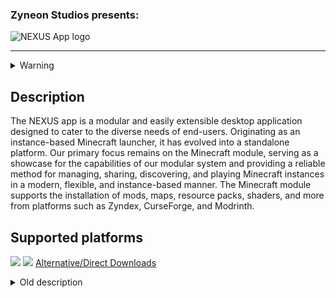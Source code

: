 ### Zyneon Studios presents:
![NEXUS App logo](https://i.ibb.co/McFGPDL/Logo-normal.png)

- - -

<details>
    <summary>Warning</summary>
    For your security, please download the NEXUS app directly from our official websites https://nexus.zyneonstudios.org and https://github.com/zyneonstudios/nexus-app. Downloading from other sources may expose you to risks such as malware. We cannot guarantee the safety of downloads from third-party links.
</details>

## Description
The NEXUS app is a modular and easily extensible desktop application designed to cater to the diverse needs of end-users. Originating as an instance-based Minecraft launcher, it has evolved into a standalone platform. Our primary focus remains on the Minecraft module, serving as a showcase for the capabilities of our modular system and providing a reliable method for managing, sharing, discovering, and playing Minecraft instances in a modern, flexible, and instance-based manner. The Minecraft module supports the installation of mods, maps, resource packs, shaders, and more from platforms such as Zyndex, CurseForge, and Modrinth.

## Supported platforms
[<img src="https://i.ibb.co/FK4LNHm/platforms.png">](https://nexus.zyneonstudios.org/app#download)
[<img src="https://i.ibb.co/nBLzRMT/download.png">](https://nexus.zyneonstudios.org/app#download)
[Alternative/Direct Downloads](https://github.com/zyneonstudios/nexus-app/releases/)

<details>
    <summary>Old description</summary>
    Download the Zyneon Application from https://github.com/zyneonstudios/nexus-app/releases and https://nexus.zyneonstudios.net/application only! All other sources are not verified and we assume no liability!

---
![Zyneon Application logo and text](https://i.ibb.co/tsKhXtB/23.png)
by [Zyneon Studios](https://www.zyneonstudios.net). Metadata and update repository: [here](https://github.com/zyneonstudios/nexus-nex)
---
Supported platforms
![Zyneon Application logo and text](https://i.ibb.co/FK4LNHm/platforms.png)
---
# Description
The Zyneon Application allows you to create, launch, manage, download and share Minecraft instances and modpacks. It supports a variety of Minecraft versions and has integrations for CurseForge and Modrinth. Install shaders, mods, resource packs and much more in the Zyneon Application.

---
# Web version (alpha)
The application also has a version that can be easily accessed from an Internet browser. This is currently still in a very early alpha phase and is missing a lot of features.

[Click here to open web version](https://nexus.zyneonstudios.org/app/)

---
[<img src="https://i.ibb.co/nBLzRMT/download.png">](https://nexus.zyneonstudios.org/app#download)
[Alternative/Direct Downloads](https://github.com/zyneonstudios/nexus-app/releases/)

---
# Images
![Zyneon application start screen](https://i.ibb.co/GJqWk0n/start.png)
![Zyneon application general settings](https://i.ibb.co/8Xcbj6N/general.png)
![Zyneon application global settings](https://i.ibb.co/MChrbNt/global.png)
![Zyneon application profile settings](https://i.ibb.co/YcZkyf6/profile.png)
![Zyneon application instance view](https://i.ibb.co/g7v9bzt/zyneonplus.png)
![Zyneon application instance creator](https://i.ibb.co/nLv9k26/creator.png)
![Zyneon application instance content manager](https://i.ibb.co/DL16dk4/mods.png)
![Zyneon application resources page](https://i.ibb.co/ys5tdv9/resources.png)
![Zyneon application official packs](https://i.ibb.co/RchrH1j/official.png)
</details>
